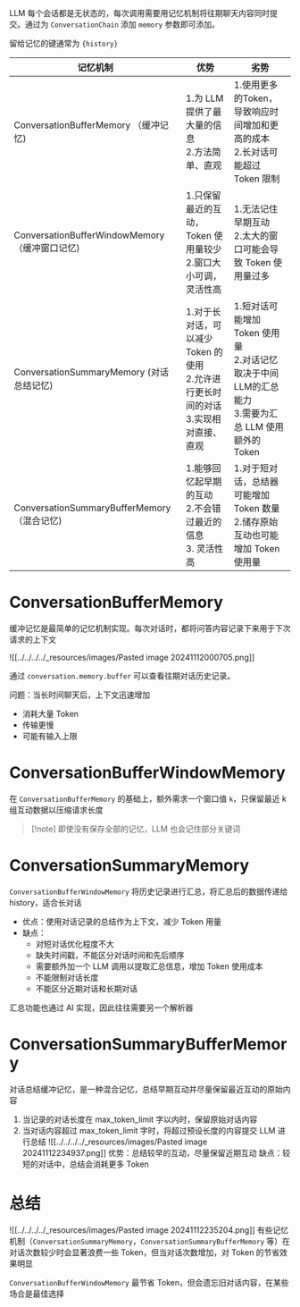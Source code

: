 LLM 每个会话都是无状态的，每次调用需要用记忆机制将往期聊天内容同时提交。通过为 `ConversationChain` 添加 `memory` 参数即可添加。

留给记忆的键通常为 `{history}`

| 记忆机制                                    | 优势                                                     | 劣势                                                                    |
| --------------------------------------- | ------------------------------------------------------ | --------------------------------------------------------------------- |
| ConversationBufferMemory （缓冲记忆)         | 1.为 LLM 提供了最大量的信息<br>2.方法简单、直观                         | 1.使用更多的Token，导致响应时间增加和更高的成本<br>2.长对话可能超过 Token 限制                     |
| ConversationBufferWindowMemory （缓冲窗口记忆) | 1.只保留最近的互动，Token 使用量较少<br>2.窗口大小可调，灵活性高                | 1.无法记住早期互动<br>2.太大的窗口可能会导致 Token 使用量过多                                |
| ConversationSummaryMemory (对话总结记忆)      | 1.对于长对话，可以减少 Token 的使用<br>2.允许进行更长时间的对话<br>3.实现相对直接、直观 | 1.短对话可能增加 Token 使用量<br>2.对话记忆取决于中间LLM的汇总能力<br>3.需要为汇总 LLM 使用额外的 Token |
| ConversationSummaryBufferMemory （混合记忆)  | 1.能够回忆起早期的互动<br>2.不会错过最近的信息<br>3. 灵活性高                 | 1.对于短对话，总结器可能增加Token 数量<br>2.储存原始互动也可能增加 Token 使用量                    |
#  ConversationBufferMemory

缓冲记忆是最简单的记忆机制实现。每次对话时，都将问答内容记录下来用于下次请求的上下文

![[../../../../_resources/images/Pasted image 20241112000705.png]]

通过 `conversation.memory.buffer`  可以查看往期对话历史记录。

问题：当长时间聊天后，上下文迅速增加
- 消耗大量 Token
- 传输更慢
- 可能有输入上限
# ConversationBufferWindowMemory

在 `ConversationBufferMemory` 的基础上，额外需求一个窗口值 `k`，只保留最近 k 组互动数据以压缩请求长度

> [!note] 即使没有保存全部的记忆，LLM 也会记住部分关键词
# ConversationSummaryMemory

`ConversationBufferWindowMemory` 将历史记录进行汇总，将汇总后的数据传递给 history，适合长对话
- 优点：使用对话记录的总结作为上下文，减少 Token 用量
- 缺点：
	- 对短对话优化程度不大
	- 缺失时间戳，不能区分对话时间和先后顺序
	- 需要额外加一个 LLM 调用以提取汇总信息，增加 Token 使用成本
	- 不能限制对话长度
	- 不能区分近期对话和长期对话

汇总功能也通过 AI 实现，因此往往需要另一个解析器
# ConversationSummaryBufferMemory

对话总结缓冲记忆，是一种混合记忆，总结早期互动并尽量保留最近互动的原始内容
1. 当记录的对话长度在 max_token_limit 字以内时，保留原始对话内容
2. 当对话内容超过 max_token_limit 字时，将超过预设长度的内容提交 LLM 进行总结
![[../../../../_resources/images/Pasted image 20241112234937.png]]
优势：总结较早的互动，尽量保留近期互动
缺点：较短的对话中，总结会消耗更多 Token
# 总结

![[../../../../_resources/images/Pasted image 20241112235204.png]] 有些记忆机制（`ConversationSummaryMemory`，`ConversationSummaryBufferMemory`  等）在对话次数较少时会显著浪费一些 Token，但当对话次数增加，对 Token 的节省效果明显

`ConversationBufferWindowMemory` 最节省 Token，但会遗忘旧对话内容，在某些场合是最佳选择